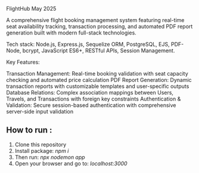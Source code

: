 FlightHub
May 2025

A comprehensive flight booking management system featuring real-time seat availability tracking, transaction processing, and automated PDF report generation built with modern full-stack technologies.

Tech stack: Node.js, Express.js, Sequelize ORM, PostgreSQL, EJS, PDF-Node, bcrypt, JavaScript ES6+, RESTful APIs, Session Management.

Key Features:

Transaction Management: Real-time booking validation with seat capacity checking and automated price calculation
PDF Report Generation: Dynamic transaction reports with customizable templates and user-specific outputs
Database Relations: Complex association mappings between Users, Travels, and Transactions with foreign key constraints
Authentication & Validation: Secure session-based authentication with comprehensive server-side input validation

## How to run :

1. Clone this repository
2. Install package: _npm i_
3. Then run: _npx nodemon app_
4. Open your browser and go to: _localhost:3000_
